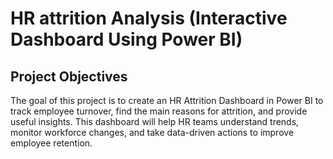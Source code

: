 # HR attrition Analysis (Interactive Dashboard Using Power BI)
## Project Objectives
The goal of this project is to create an HR Attrition Dashboard in Power BI to track employee turnover, find the main reasons for attrition, and provide useful insights. This dashboard will help HR teams understand trends, monitor workforce changes, and take data-driven actions to improve employee retention.

